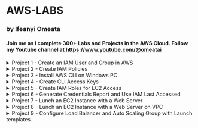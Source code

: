 # AWS-LABS
### by Ifeanyi Omeata

#### Join me as I complete 300+ Labs and Projects in the AWS Cloud. Follow my Youtube channel at https://www.youtube.com/@omeatai

<details>
  <summary>Project 1 - Create an IAM User and Group in AWS</summary>

  ###

  <a href="https://youtu.be/svUj_aHjNVk" target="_blank"><img src="https://github.com/user-attachments/assets/d0953b7c-1ff4-4445-bc63-f7f014832cf7" width="720" height="400" /></a>

  ### 1. Open IAM Console
  - [ ] **Go to the AWS Management Console.**
  - [ ] **Enter "IAM" in the search bar and go to the IAM console.**
  - [ ] **Notice the IAM service is global and doesn't require region selection.**

  ### 2. Viewing Current Users
  - [ ] **On the left-hand side, click on "Users" to view the current user list.**

  ### 3. Create a New IAM User and Set Password
  - [ ] **Click on "Create user."**
  - [ ] **Enter a username (e.g., admin).**
  - [ ] **Select "Provide user access to the AWS Management Console."**
  - [ ] **Choose "I want to Create an IAM user" option.**
  - [ ] **Choose "Custom password" and enter your password.**
  - [ ] **Uncheck "Users must create a new password at next sign-in.”**
  - [ ] **Click "Next".**

  ### 4. Create a User Group and Assign Permissions
  - [ ] **Choose "Add user to group."**
  - [ ] **Click "Create group."**
  - [ ] **Name the group (e.g., administration).**
  - [ ] **Attach "AdministratorAccess" policy to the group.**
  - [ ] **Click "Create user group".**
  - [ ] **Add the user to the newly created admin group by selecting the group.**
  - [ ] **Click "Next".**

  ### 5. Review and Create User
  - [ ] **Review the settings: username, permissions, groups, etc.**
  - [ ] **Optionally, add tags (e.g., department: engineering).**
  - [ ] **Click "Create user."**

  ### 6. Verify User and Group Setup
  - [ ] **Optionally, download the CSV file for sign-in credentials.**
  - [ ] **View the user list to ensure the user is created.**
  - [ ] **Verify the user belongs to the "administration" group.**
  - [ ] **Check the "administration" group to confirm "AdministratorAccess" policy is attached.**

  ### 7. Create an Account Alias (Optional)
  - [ ] **Go to your AWS IAM Dashboard.**
  - [ ] **Create an account alias (e.g., aws-adminaccess-v2).**

  ### 8. Sign in with IAM User
  - [ ] **Open a new private browser window.**
  - [ ] **Use the IAM sign-in URL.**
  - [ ] **Enter account alias or account ID, and IAM username (e.g., admin).**
  - [ ] **Enter the IAM user password to log in.**
  - [ ] **Check the top right to ensure you're signed in as the IAM user.**

</details>

<details>
  <summary>Project 2 - Create IAM Policies</summary>

  ###

  <a href="https://youtu.be/SJsFRshZMo0" target="_blank"><img src="https://github.com/user-attachments/assets/1d9813f0-3779-4fb3-bde0-5d769a454c5b" width="720" height="400" /></a>
 
  ### 1. Inspect IAM Policies and Explore Read-Only Policy
  - [ ] **On the left-hand side, click "Policies."**
  - [ ] **Look at the "AdministratorAccess" policy details.**
  - [ ] **Review the summary and JSON format of the policy.**
  - [ ] **Look at the "IAMReadOnlyAccess" policy details.**
  - [ ] **Inspect the API calls allowed and view the JSON representation.**

  ### 2. Create a Custom Policy
  - [ ] **Click "Create policy."**
  - [ ] **Use the "Visual editor" or “JSON” to select actions like "ListUsers" and "GetUser."**
  - [ ] **Authorize on "All resources."**
  - [ ] **Name the policy (e.g., MyNewIAMPermissions) and create it.**
  - [ ] **Inspect the JSON document of the newly created policy.**

</details>

<details>
  <summary>Project 3 - Install AWS CLI on Windows PC</summary>

  ###

  <a href="https://youtu.be/h5HW1z7BS9M" target="_blank"><img src="https://github.com/user-attachments/assets/e89b6c6f-a2c1-4988-b50b-7e0e5eba1883" width="720" height="400" /></a>

  ### 1. Search for AWS CLI Installation
  - [ ] **Open a web browser.**
  - [ ] **Search for "aws CLI install windows" using a search engine like Google.**

  ### 2. Download and Run AWS CLI Version 2 Installer
  - [ ] **Find the official AWS CLI Version 2 download link for Windows.**
  - [ ] **Scroll to the "AWS CLI install and update instructions" section.**
  - [ ] **Select the drop-down for Windows option.**
  - [ ] **Click the link to download the MSI installer for AWS CLI Version 2.**
  - [ ] **Locate the downloaded MSI installer file.**
  - [ ] **Double-click the file to run the installer.**
  - [ ] **Click "Next" to proceed with the installation.**
  - [ ] **Accept the license agreement terms.**
  - [ ] **Click "Next" and then click "Install."**
  - [ ] **Allow any necessary permissions for the installer to proceed.**
  - [ ] **Wait for the installation to finish.**
  - [ ] **Click "Finish" to complete the setup.**

  ### 3. Verify AWS CLI Installation
  - [ ] **Open "Command Prompt" on Windows.**
  - [ ] **Type `aws --version` and press Enter.**
  - [ ] **Check for output that starts with "aws-cli/2" followed by the Python version and Windows details.**
  - [ ] **Confirm that AWS CLI version 2 is installed and working correctly.**

</details>

<details>
  <summary>Project 4 - Create CLI Access Keys</summary>

  ###

  <a href="https://youtu.be/YFVP_o9Z_1k" target="_blank"><img src="https://github.com/user-attachments/assets/a3a7667a-22db-4c9a-b64e-9f5f850e24e5" width="720" height="400" /></a>

  ### 1. Navigate to Security Credentials
  - [ ] **Open the IAM Console.**
  - [ ] **Click on your username (e.g., admin).**
  - [ ] **Go to the "Security credentials" section.**
  - [ ] **Scroll down to the "Access keys" section.**
  - [ ] **Click "Create access key."**

  ### 2. Create an Access Key
  - [ ] **Choose the purpose for the access key, such as CLI.**
  - [ ] **Acknowledge AWS's recommendations regarding alternative methods.**
  - [ ] **Check "I understand the above recommendation" to proceed.**
  - [ ] **Generate the access key and secret access key.**
  - [ ] **Save the access key and secret access key immediately as this is the only time they will be visible.**

  ### 3. Configure AWS CLI
  - [ ] **Open Command Prompt on Windows.**
  - [ ] **Run the command `aws configure`.**
  - [ ] **Enter the access key ID when prompted.**
  - [ ] **Enter the secret access key when prompted.**
  - [ ] **Set the default region (e.g., us-east-2).**
  - [ ] **Set the default output format (press Enter to skip or choose format).**

  ### 4. Verify AWS CLI Configuration
  - [ ] **Execute a test command like `aws iam list-users`.**
  - [ ] **Confirm the output matches your IAM console, showing user details.**

  ### 5. Modify User Permissions
  - [ ] **Use your root account to remove the user (e.g., admin) from the "administration" group.**
  - [ ] **Verify the user now has no permissions.**

  ### 6. Test Permissions with CLI
  - [ ] **Run `aws iam list-users` in CLI.**
  - [ ] **Confirm that no response is returned due to lack of permissions.**

  ### 7. Re-add User to Administration Group
  - [ ] **Go back to "User groups."**
  - [ ] **Add the user (e.g., admin) back into the "admin" group to restore permissions.**
  - [ ] **Verify that the user permissions have been successfully restored.**

</details>

<details>
  <summary>Project 5 - Create IAM Roles for EC2 Access</summary>

  ###

  <a href="https://youtu.be/Ek2348dchLI" target="_blank"><img src="https://github.com/user-attachments/assets/5ccf2c8a-ccb7-4013-8852-bf981045da49" width="720" height="400" /></a>
 
  ### 1. Open the Roles Section
  - [ ] Navigate to the IAM Console.
  - [ ] On the left-hand side, click on "Roles."
  - [ ] Observe any pre-existing roles in your account.

  ### 2. Create and Choose a New Role
  - [ ] Click on "Create role."
  - [ ] Select "AWS service" as the trust entity type.
  - [ ] Choose the service for this role, such as EC2.
  - [ ] Identify the use case for the selected service, e.g., "EC2."

  ### 3. Attach Permissions Policy and Role Name
  - [ ] Attach a permissions policy to the role.
  - [ ] Select "IAMReadOnlyAccess" to allow EC2 instances to read from IAM.
  - [ ] Review the selected permissions for the role.
  - [ ] Enter a role name, e.g., "DemoRoleForEC2."
  - [ ] Confirm the trusted entity is EC2, indicating that EC2 instances can assume this role.

  ### 4. Create the Role
  - [ ] Verify all settings and click "Create role."
  - [ ] Ensure the newly created role appears in the role list.
  - [ ] Check role details to confirm correct permissions are attached.

</details>

<details>
  <summary>Project 6 - Generate Credentials Report and Use IAM Last Accessed</summary>

  ###

  <a href="https://youtu.be/T0fCqBq8QOI" target="_blank"><img src="https://github.com/user-attachments/assets/b6007b82-fcd1-49f0-ac0e-7a7c27af9025" width="720" height="400" /></a>

  ### 1. Generate a Credentials Report
  - [ ] Navigate to the **IAM Console**.
  - [ ] On the left-hand menu, click on **"Credential report"**.
  - [ ] Click **"Download credential report"** to generate a CSV file.
  - [ ] Open the downloaded CSV file.

  ### 2. Open and Review CSV file  
  - [ ] Review the following details for user accounts:
    - User creation date.
    - Password status (enabled or not).
    - Last password usage and change dates.
    - MFA (Multi-Factor Authentication) status.
    - Access keys status (created, rotated, last used).
    - Password rotation policy (if enabled).
  - [ ] Use the report to identify security concerns, such as:
    - Users who haven’t changed their passwords recently.
    - Accounts without MFA enabled.
    - Unused or outdated access keys.
  - [ ] Use the **Credentials Report** for periodic security audits.

  ### 3. Access IAM Last Accessed
  - [ ] Go back to the **IAM Console** and select a specific user (e.g., "ifeanyi").
  - [ ] On the user’s detail page, click on **"Last Accessed"** on the right-hand side.
  - [ ] Check the list of AWS services accessed by the user, including:
    - Services that were accessed and the last access date.
    - Services not accessed by the user.
  - [ ] Identify which permissions granted access to specific services (e.g., Amazon EC2 via AdministratorAccess policy).
  - [ ] Use the data from Access Advisor to determine if the user requires access to all granted services.
  - [ ] Consider removing unnecessary permissions for enhanced security.
  - [ ] Use **Access Advisor** to perform a granular review of user permissions and optimize access policies.

</details>

<details>

<summary>Project 7 - Lunch an EC2 Instance with a Web Server </summary>

 ###

<a href="https://youtu.be/GyQrcAfVxBE" target="_blank"><img src="https://github.com/user-attachments/assets/43b8e9a0-3034-4412-91ae-cfaa486ec932" width="720" height="400" /></a>

### 1. Launch an Instance
- [ ] Go to **EC2 Console** → Click **Instances** → Select **Launch Instances**.
- [ ] Add Name: Enter **"My First VM Instance"**.
- [ ] Select **Amazon Linux (free tier eligible)**.
- [ ] Use **t2.micro instance type** (free tier eligible for 750 hours/month).

### 2. Set Up a Key Pair
- [ ] Create a new key pair (e.g., **EC2 key**).
- [ ] Download the **.pem file** (essential for SSH access).

### 3. Configure Network Security and Storage Configuration
- [ ] Automatically assign a **Public IP Address**.
- [ ] Set up Security Groups:
  - [ ] Allow **SSH (port 22)**.
  - [ ] Allow **HTTP (port 80)**.
- [ ] Use the default **8 GB gp2 root volume** (free tier allows up to 30 GB).

### 4. Add User Data and Launch the Instance
- [ ] Include a script to:
  - [ ] Update system packages.
  - [ ] Install the **HTTPD web server**.
  - [ ] Deploy a **"Hello World"** HTML page.
  ```bash
    #!/bin/bash
    # Executed when instance is first launched, to automate the setup and configuration of instance.
    # Update all the packages on the system to their latest versions
    yum update -y
    # install Apache HTTP server (httpd - Linux 2 version)
    yum install -y httpd
    # starts the Apache HTTP server
    systemctl start httpd
    # Enable auto server boot
    systemctl enable httpd
    # Hello World HTTP Page
    echo "<h1>Hello World from Private Host $(hostname -f)</h1>" > /var/www/html/index.html
    echo "<br/><br/><p>Created by Ifeanyi Omeata</p>" >> /var/www/html/index.html
  ```
- [ ] Review all settings.
- [ ] Click **Launch Instance**.

### 5. Testing and Managing the Instance
- [ ] Check the **Instance Name, ID, and State**.
- [ ] Copy the **Public IPv4 Address**.
- [ ] Open it in a browser using **http://<Public_IP>**.
  - [ ] Ensure the URL uses **HTTP**, not HTTPS.
- [ ] Stop Instance: Pause the instance to save costs.
- [ ] Review attached **Storage Volumes** and **Security Groups**.

</details>

<details> 
  <summary>Project 8 - Lunch an EC2 Instance with a Web Server on VPC </summary>

 ###
 
<a href="https://youtu.be/TmDIpZ9ynuk" target="_blank"><img src="https://github.com/user-attachments/assets/192d830e-5143-4083-ae73-706cb4dfb789" width="720" height="400" /></a>

### Task 1: Provision Default VPC
- [ ] Ensure the default AWS Region is set to **US East (N. Virginia) us-east-1**.
- [ ] Navigate to **VPC** either through:
  - [ ] Clicking on the **Services** menu → VPC.
  - [ ] Or directly via [Amazon VPC console](https://console.aws.amazon.com/vpc/).
- [ ] Delete the default VPC:
  - [ ] Select **Your VPCs** from the navigation pane.
  - [ ] Choose the **VPC** with "yes" in the default VPC column.
  - [ ] Click on the **Actions** button → **Delete VPC**.
  - [ ] Check **I acknowledge that I want to delete my default VPC**.
  - [ ] Confirm by typing "delete default VPC" and click on **Delete**.
- [ ] Create a new Default VPC:
  - [ ] Refresh console, go to **Actions** → **Create default VPC**.
  - [ ] Click **Create default VPC** button.

### Task 2: Launch an EC2 Instance
- [ ] Ensure you are in the **US East (N. Virginia) us-east-1** Region.
- [ ] Navigate to **EC2**:
  - [ ] Click on the **Services** menu → EC2 in the Compute section.
- [ ] Launch a new instance:
  - [ ] Click **Instances** → **Launch Instances**.
  - [ ] Name: Enter **"MyEC2Server"**.
  - [ ] Search and select **Amazon Linux 2 AMI**.
  - [ ] For Instance Type: Select **t2.micro**.
- [ ] Configure the Key Pair:
  - [ ] Click **Create a new key pair**.
  - [ ] Name: **SecKey** with type **RSA** and format **.pem**.
- [ ] Modify Network Settings:
  - [ ] Enable **Auto-assign public IP**.
  - [ ] Create a security group: **MyEC2Server_SG**.
    - [ ] Description: **Security Group to allow traffic to EC2**.
    - [ ] Add **Security Group Rules**:
      - [ ] SSH (already present).
      - [ ] HTTP: **Type: HTTP**, **Source: Anywhere**.
- [ ] Proceed to launch the instance with default settings.
  - [ ] Click **Launch Instance**.
- [ ] View Instance:
  - [ ] Choose **View all Instances**.
  - [ ] Wait for instance state to become **Running** and health check status to pass 2/2.

### Task 3: SSH into EC2 Instance
- [ ] Select the **MyEC2Server** instance and click **Connect**.
- [ ] Use **EC2 Instance Connect** and click **Connect**.
- [ ] A new tab opens where you can execute Linux commands.

### Task 4: Install an Apache Server
  ```bash
  # Switch to root user
  sudo su

  # Update system packages
  yum -y update

  # Install Apache Web Server
  yum install httpd -y

  # Start and Enable the Web Server
  systemctl start httpd
  systemctl enable httpd

  # Verify Web Server Status
  systemctl status httpd
  ```

- [ ] Test Web Server:
  - [ ] Enter the **Public IPv4 address** of your instance in a web browser.

### Task 6: Create a Web Page
- [ ] Add content to the web page:
  ```bash
  echo "<html>Hi Ifeanyi, I am a public page</html>" > /var/www/html/index.html
  ```
- [ ] Restart the Web Server:
  ```bash
  systemctl restart httpd
  ```
- [ ] Access your content in a web browser with:
  - [ ] **http://<Your_Public_IPv4_Address>/index.html**

</details>

<details> 
  <summary>Project 9 - Configure Load Balancer and Auto Scaling Group with Launch templates</summary>
  
  ###
     
  <a href="" target="_blank"><img src="https://github.com/user-attachments/assets/055f47bd-07b2-4129-b479-fbd5f7a64eeb" width="720" height="400" /></a>
  
  ###
  
  <img src="https://github.com/user-attachments/assets/59e9595b-b4e8-45e8-a8d3-d0e4b3d36adc" width="720" height="720" />

## ✅ Task 1: Create a Security Group for Load Balancer
- [ ] Set **default AWS Region** to **US East (N. Virginia) us-east-1**.
- [ ] Navigate to **EC2** > **Security Groups**.
- [ ] Click **Create security group**.
- [ ] **Security group name:** `Load-balancer-SG`
- [ ] **Description:** `Security group for Load balancer`
- [ ] **VPC:** Select **Default VPC**
- [ ] **Add Inbound Rule:**
  - Type: `HTTP`
  - Source: `Custom`
  - Value: `0.0.0.0/0`
- [ ] Click **Create security group**.

## ✅ Task 2: Create a Security Group for Launch Template
- [ ] Click **Create security group**.
- [ ] **Security group name:** `Launch-template-SG`
- [ ] **Description:** `Security group for Launch template`
- [ ] **VPC:** Select **Default VPC**
- [ ] **Add Inbound Rules:**
  - Type: `SSH`
  - Source: `Custom`
  - Value: `0.0.0.0/0`
  - Type: `HTTP`
  - Source: `Custom`
  - Value: `Load-balancer-SG`
- [ ] Click **Create security group**.

## ✅ Task 3: Create a Key Pair for Launch Template
- [ ] Navigate to **EC2** > **Key Pairs**.
- [ ] Click **Create key pair**.
- [ ] **Name:** `MyKeyPair`
- [ ] **File format:** `pem` (Linux & Mac) or `ppk` (Windows)
- [ ] Click **Create key pair**.

## ✅ Task 4: Create a Launch Template
- [ ] Navigate to **EC2** > **Launch Templates**.
- [ ] Click **Create launch template**.
- [ ] **Launch template name:** `MylabsLC`
- [ ] **Template version description:** `Launch template for Mydemo`
- [ ] Select **Amazon Linux 2 AMI (HVM), SSD Volume Type**
- [ ] **Instance type:** `t2.micro`
- [ ] **Key pair:** `MyKeyPair`
- [ ] **Subnet:** Choose any subnet
- [ ] **Security groups:** `Launch-template-SG`
- [ ] Expand **Advanced details** > **User data:**
  ```bash
  #!/bin/bash
  sudo su
  yum update -y
  yum install -y httpd
  systemctl start httpd
  systemctl enable httpd
  echo "Hello World from $(hostname -f)" > /var/www/html/index.html
  echo "Healthy" > /var/www/html/health.html
  ```
- [ ] Click **Create launch template**.

## ✅ Task 5: Create Target Group
- [ ] Navigate to **EC2** > **Target Groups**.
- [ ] Click **Create Target Group**.
- [ ] **Target Type:** `Instances`
- [ ] **Name:** `web-server-TG`
- [ ] **Protocol:** `HTTP`
- [ ] **Port:** `80`
- [ ] **Health check protocol:** `HTTP`
- [ ] **Path:** `/health.html`
- [ ] Click **Next** > **Create target group**.

## ✅ Task 6: Create Load Balancer
- [ ] Navigate to **EC2** > **Load Balancers**.
- [ ] Click **Create load balancer**.
- [ ] Choose **Application Load Balancer**.
- [ ] **Name:** `Web-server-LB`
- [ ] **Scheme:** `Internet-facing`
- [ ] **IP address type:** `IPv4`
- [ ] **VPC:** `Default`
- [ ] **Availability Zones:** `us-east-1a` and `us-east-1b`
- [ ] **Security Group:** `Load-balancer-SG`
- [ ] **Listener:** Select **Target group** created earlier.
- [ ] Click **Create Load Balancer**.

## ✅ Task 7: Create an Auto Scaling Group
- [ ] Navigate to **EC2** > **Auto Scaling Groups**.
- [ ] Click **Create Auto Scaling group**.
- [ ] **Name:** `My-ASG`
- [ ] **Launch template:** `MylabsLC`
- [ ] **VPC:** `Default`
- [ ] **Subnets:** `us-east-1a`, `us-east-1b`
- [ ] **Attach to Load Balancer:** `web-server-TG`
- [ ] **Health Check Type:** `EC2 + ELB`
- [ ] **Health Check Grace Period:** `60 seconds`
- [ ] **Desired Capacity:** `2`
- [ ] **Minimum Capacity:** `1`
- [ ] **Maximum Capacity:** `4`
- [ ] **Scaling Policy:** `Target tracking` > `CPU Utilization` > `30%`
- [ ] Click **Create Auto Scaling Group**.

## ✅ Task 8: SSH into EC2 Instance
- [ ] Use SSH to connect to the EC2 instance.
- [ ] Syntax : ssh -i keypair_filename UserName@publicIPAddress (enter the username and public IP address)
- [ ] Example : ssh -i ec2_connect.pem ec2-user@54.172.93.175  --> Click Enter

## ✅ Task 9: Test Auto Scaling and Load Balancer
- [ ] Copy **Load Balancer DNS**.
- [ ] Paste in browser to confirm traffic routing.
- [ ] Stop one of the EC2 instance.
- [ ] Check browser for change in server.

## ✅ Task 10: Delete AWS Resources
### (I) Delete Auto Scaling Group
- [ ] Navigate to **EC2** > **Auto Scaling Groups**.
- [ ] Select `My-ASG` > **Actions** > **Delete**.
- [ ] Confirm by typing `delete`.

### (II) Delete Launch Template
- [ ] Navigate to **EC2** > **Launch Templates**.
- [ ] Select `MylabsLC` > **Actions** > **Delete template**.

### (III) Delete Load Balancer
- [ ] Navigate to **EC2** > **Load Balancers**.
- [ ] Select `Web-server-LB` > **Actions** > **Delete**.

### (IV) Delete Target Group
- [ ] Navigate to **EC2** > **Target Groups**.
- [ ] Select `web-server-TG` > **Actions** > **Delete**.
- [ ] Sign out of AWS.

---
🎉 **Congratulations! You have successfully completed the AWS Auto Scaling and Load Balancer Lab!**

</details>



